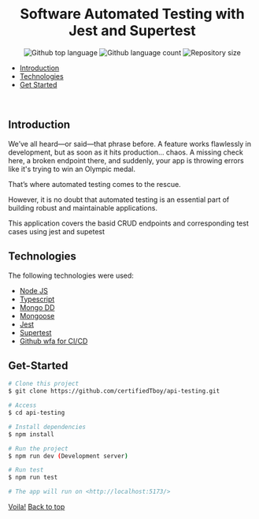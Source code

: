 <div align="center" id="top"> 
 
  &#xa0;

</div>

<h1 align="center">Software Automated Testing with Jest and Supertest </h1>

<p align="center">
  <img alt="Github top language" src="https://img.shields.io/github/languages/top/certifiedTboy/api-testing?color=56BEB8">

  <img alt="Github language count" src="https://img.shields.io/github/languages/count/certifiedTboy/api-testing?color=56BEB8">

  <img alt="Repository size" src="https://img.shields.io/github/repo-size/certifiedTboy/api-testing?color=56BEB8">

</p>

- [Introduction](#Introduction)
- [Technologies](#Technologies)
- [Get Started](#Get-Started)

<br>

## Introduction

We’ve all heard—or said—that phrase before. A feature works flawlessly in development, but as soon as it hits production... chaos. A missing check here, a broken endpoint there, and suddenly, your app is throwing errors like it's trying to win an Olympic medal.

That’s where automated testing comes to the rescue.

However, it is no doubt that automated testing is an essential part of building robust and maintainable applications.

This application covers the basid CRUD endpoints and corresponding test cases using jest and supetest

## Technologies

The following technologies were used:

- [Node JS](#)
- [Typescript](#)
- [Mongo DD](#)
- [Mongoose](#)
- [Jest](#)
- [Supertest](#)
- [Github wfa for CI/CD](#)

## Get-Started

```bash
# Clone this project
$ git clone https://github.com/certifiedTboy/api-testing.git

# Access
$ cd api-testing

# Install dependencies
$ npm install

# Run the project
$ npm run dev (Development server)

# Run test
$ npm run test

# The app will run on <http://localhost:5173/>
```

<a href="">Voila!</a> <a href="#top">Back to top</a>
